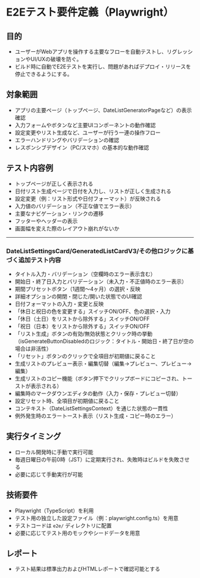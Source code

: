 # E2Eテスト要件定義（Playwright）

## 目的
- ユーザーがWebアプリを操作する主要なフローを自動テストし、リグレッションやUI/UXの破壊を防ぐ。
- ビルド時に自動でE2Eテストを実行し、問題があればデプロイ・リリースを停止できるようにする。

## 対象範囲
- アプリの主要ページ（トップページ、DateListGeneratorPageなど）の表示確認
- 入力フォームやボタンなど主要UIコンポーネントの動作確認
- 設定変更やリスト生成など、ユーザーが行う一連の操作フロー
- エラーハンドリングやバリデーションの確認
- レスポンシブデザイン（PC/スマホ）の基本的な動作確認

## テスト内容例
- トップページが正しく表示される
- 日付リスト生成ページで日付を入力し、リストが正しく生成される
- 設定変更（例：リスト形式や日付フォーマット）が反映される
- 入力値のバリデーション（不正な値でエラー表示）
- 主要なナビゲーション・リンクの遷移
- フッターやヘッダーの表示
- 画面幅を変えた際のレイアウト崩れがないか

---

### DateListSettingsCard/GeneratedListCardV3/その他ロジックに基づく追加テスト内容
- タイトル入力・バリデーション（空欄時のエラー表示含む）
- 開始日・終了日入力とバリデーション（未入力・不正値時のエラー表示）
- 期間プリセットボタン（1週間～4ヶ月）の選択・反映
- 詳細オプションの開閉・閉じた/開いた状態でのUI確認
- 日付フォーマットの入力・変更と反映
- 「休日と祝日の色を変更する」スイッチON/OFF、色の選択・入力
- 「休日（土日）をリストから除外する」スイッチON/OFF
- 「祝日（日本）をリストから除外する」スイッチON/OFF
- 「リスト生成」ボタンの有効/無効状態とクリック時の挙動（isGenerateButtonDisabledのロジック：タイトル・開始日・終了日が空の場合は非活性）
- 「リセット」ボタンのクリックで全項目が初期値に戻ること
- 生成リストのプレビュー表示・編集切替（編集→プレビュー、プレビュー→編集）
- 生成リストのコピー機能（ボタン押下でクリップボードにコピーされ、トーストが表示される）
- 編集時のマークダウンエディタの動作（入力・保存・プレビュー切替）
- 設定リセット時、全項目が初期値に戻ること
- コンテキスト（DateListSettingsContext）を通じた状態の一貫性
- 例外発生時のエラートースト表示（リスト生成・コピー時のエラー）

## 実行タイミング
- ローカル開発時に手動で実行可能
- 毎週日曜日の午前0時（JST）に定期実行され、失敗時はビルドを失敗させる
- 必要に応じて手動実行が可能

## 技術要件
- Playwright（TypeScript）を利用
- テスト用の独立した設定ファイル（例：playwright.config.ts）を用意
- テストコードは `e2e/` ディレクトリに配置
- 必要に応じてテスト用のモックやシードデータを用意

## レポート
- テスト結果は標準出力およびHTMLレポートで確認可能とする
